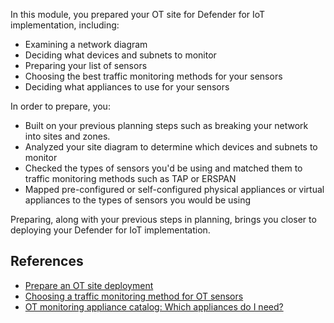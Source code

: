 In this module, you prepared your OT site for Defender for IoT implementation, including:

- Examining a network diagram
- Deciding what devices and subnets to monitor
- Preparing your list of sensors
- Choosing the best traffic monitoring methods for your sensors
- Deciding what appliances to use for your sensors

In order to prepare, you:

- Built on your previous planning steps such as breaking your network into sites and zones.
- Analyzed your site diagram to determine which devices and subnets to monitor
- Checked the types of sensors you'd be using and matched them to traffic monitoring methods such as TAP or ERSPAN
- Mapped pre-configured or self-configured physical appliances or virtual appliances to the types of sensors you would be using

Preparing, along with your previous steps in planning, brings you closer to deploying your Defender for IoT implementation.

## References

- [Prepare an OT site deployment](/azure/defender-for-iot/organizations/best-practices/plan-prepare-deploy)
- [Choosing a traffic monitoring method for OT sensors](/azure/defender-for-iot/organizations/best-practices/traffic-mirroring-methods)
- [OT monitoring appliance catalog: Which appliances do I need?](/azure/defender-for-iot/organizations/ot-appliance-sizing)

